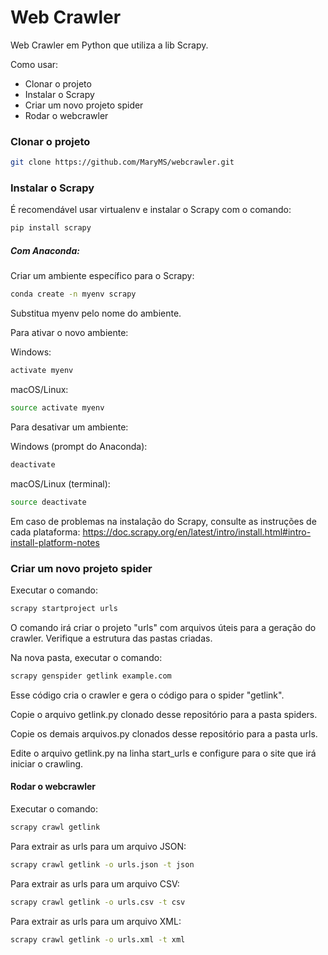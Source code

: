 # Web Crawler
Web Crawler em Python que utiliza a lib Scrapy.



Como usar:

- Clonar o projeto
- Instalar o Scrapy
- Criar um novo projeto spider
- Rodar o webcrawler

### Clonar o projeto
```sh
git clone https://github.com/MaryMS/webcrawler.git
```

### Instalar o Scrapy
É recomendável usar virtualenv e instalar o Scrapy com o comando:
```sh
pip install scrapy
```

##### Com Anaconda:
Criar um ambiente específico para o Scrapy:
```sh
conda create -n myenv scrapy
```

Substitua myenv pelo nome do ambiente.

Para ativar o novo ambiente:

Windows: 
```sh
activate myenv
```

macOS/Linux:
```sh
source activate myenv
```

Para desativar um ambiente:

Windows (prompt do Anaconda):
```sh
deactivate
```

macOS/Linux (terminal):
```sh
source deactivate
```

Em caso de problemas na instalação do Scrapy, consulte as instruções de cada plataforma:
https://doc.scrapy.org/en/latest/intro/install.html#intro-install-platform-notes

### Criar um novo projeto spider

Executar o comando: 
```sh
scrapy startproject urls
```
O comando irá criar o projeto "urls" com arquivos úteis para a geração do crawler. 
Verifique a estrutura das pastas criadas.

Na nova pasta, executar o comando: 
```sh
scrapy genspider getlink example.com
```
Esse código cria o crawler e gera o código para o spider "getlink".

Copie o arquivo getlink.py clonado desse repositório para a pasta spiders.

Copie os demais arquivos.py clonados desse repositório para a pasta urls.

Edite o arquivo getlink.py na linha start_urls e configure para o site que irá iniciar o crawling.

#### Rodar o webcrawler

Executar o comando: 
```sh
scrapy crawl getlink
```
Para extrair as urls para um arquivo JSON: 
```sh
scrapy crawl getlink -o urls.json -t json
```
Para extrair as urls para um arquivo CSV: 
```sh
scrapy crawl getlink -o urls.csv -t csv
```
Para extrair as urls para um arquivo XML:
```sh
scrapy crawl getlink -o urls.xml -t xml
```
